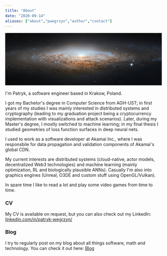 ```yaml
---
title: "About"
date: "2020-09-14"
aliases: ["about","pwegrzyn","author","contact"]
---
```


<img src="/images/galaxy.jpg" class="featured_image">

I'm Patryk, a software engineer based in Krakow, Poland. 

I got my Bachelor's degree in Computer Science from AGH-UST; in first years of my studies I was mainly interested in distributed systems and cryptography (leading to my graduation project being a cryptocurrency implementation with visualizations and  attack scenarios). Later, during my Master's degree, I mostly switched to machine learning; in my final thesis I studied geometries of loss function surfaces in deep neural nets.

I used to work as a software developer at Akamai Inc., where I was responsbile for data propagation and validation components of Akamai's global CDN.

My current interests are distributed systems (cloud-native, actor models, decentralized Web3 technologies) and machine learning (mainly optimization, RL and biologically plausible ANNs). Casually I'm also into graphics engines (Unreal, O3DE and custom stuff using OpenGL/Vulkan).

In spare time I like to read a lot and play some video games from time to time.

### CV

My CV is available on request, but you can also check out my LinkedIn: [linkedin.com/in/patryk-wegrzyn/](https://www.linkedin.com/in/patryk-wegrzyn/)

### Blog

I try to regularly post on my blog about all things software, math and technology. You can check it out here: [Blog](https://pwegrzyn.com/posts/)
